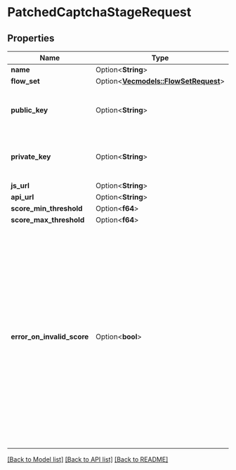# PatchedCaptchaStageRequest

## Properties

Name | Type | Description | Notes
------------ | ------------- | ------------- | -------------
**name** | Option<**String**> |  | [optional]
**flow_set** | Option<[**Vec<models::FlowSetRequest>**](FlowSetRequest.md)> |  | [optional]
**public_key** | Option<**String**> | Public key, acquired your captcha Provider. | [optional]
**private_key** | Option<**String**> | Private key, acquired your captcha Provider. | [optional]
**js_url** | Option<**String**> |  | [optional]
**api_url** | Option<**String**> |  | [optional]
**score_min_threshold** | Option<**f64**> |  | [optional]
**score_max_threshold** | Option<**f64**> |  | [optional]
**error_on_invalid_score** | Option<**bool**> | When enabled and the received captcha score is outside of the given threshold, the stage will show an error message. When not enabled, the flow will continue, but the data from the captcha will be available in the context for policy decisions | [optional]

[[Back to Model list]](../README.md#documentation-for-models) [[Back to API list]](../README.md#documentation-for-api-endpoints) [[Back to README]](../README.md)


